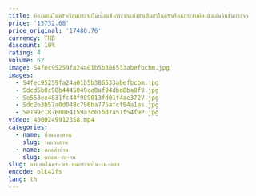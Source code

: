 ```yaml
---
title: ห้องนอนในครัวเรือนกระจกไม้เนื้อแข็งกระจกแต่งตัวเต็มตัวในครัวเรือนกระชับห้องนั่งเล่นจีนชั้นกระจก
price: '15732.68'
price_original: '17480.76'
currency: THB
discount: 10%
rating: 4
volume: 62
image: S4fec95259fa24a01b5b386533abefbcbm.jpg
images:
  - S4fec95259fa24a01b5b386533abefbcbm.jpg
  - Sdcd5b0c98b4445049ce0af94dbd8ba0f9.jpg
  - Se553ee4831fc44f989013fd01f4ae372V.jpg
  - Sdc2e3b57a0d048c796ba775afcf94a1as.jpg
  - Se199c187600e4159a3c61bd7a51f54f9P.jpg
video: 4000249912358.mp4
categories:
  - name: บ้านและสวน
    slug: านและสวน
  - name: ตกแต่งบ้าน
    slug: ตกแต-งบ-าน
slug: องนอนในคร-วเร-อนกระจกไม-เน-อแข
encode: olL42fs
lang: th
---
```

  